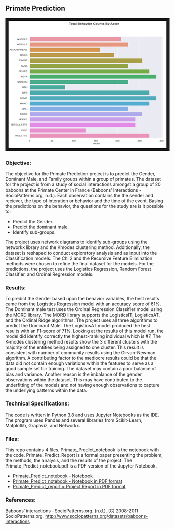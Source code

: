## Primate Prediction

<img src="./primate.png" 
 width="500" height="400" border="10" />

### Objective:

The objective for the Primate Prediction project is to predict the Gender, Dominant Male, and Family groups within a group of primates.  The dataset for the project is from a study of social interactions amongst a group of 20 baboons at the Primate Center in France (Baboons’ Interactions - SocioPatterns.org, n.d.).  Each observation contains the the sender and reciever, the type of interation or behavior and the time of the event.  Basing the predictions on the behavior, the questions for the study are is it possible to:

* Predict the Gender.
* Predict the dominant male.
* Identify sub-groups.

The project uses network diagrams to identify sub-groups using the networkx library and the Kmodes clustering method.  Additionally, the dataset is reshaped to conduct exploratory analysis and as input into the Classification models. The Chi 2 and the Recursive Feature Elimination methods were chosen to refine the final dataset for the models. For the predictions, the project uses the Logistics Regression, Random Forest Classifier, and Ordinal Regression models.

### Results:

To predict the Gender based upon the behavior variables, the best results came from the Logistics Regression model with an accuracy score of 61%. The Dominant male test uses the Ordinal Regression Classifier model using the MORD library.  The MORD library supports the LogisticsIT, LogisticsAT, and the Ordinal Ridge algorithms. The project uses all three algorithms to predict the Dominant Male. The LogisticsAT model produced the best results with an F1-score of 71%. Looking at the results of this model run, the model did identify correctly the highest-ranking individual which is #7. The K-modes clustering method results show the 3 different clusters with the majority of the entities being assigned to one cluster.  This result is consistent with number of community results using the Girvan-Newman algorithm. A contributing factor to the mediocre results could be that the data did not contain enough variations within the features to serve as a good sample set for training. The dataset may contain a poor balance of bias and variance. Another reason is the imbalance of the gender observations within the dataset. This may have contributed to the underfitting of the models and not having enough observations to capture the underlying patterns within the data.     

### Technical Specifications:

The code is written in Python 3.8 and uses Jupyter Notebooks as the IDE.  The program uses Pandas and several libraries from Scikit-Learn, Matplotlib, Graphviz, and Networkx.  

### Files:

This repo contains 4 files. Primate_Predict_notebook is the notebook with the code. Primate_Predict_Report is a formal paper presenting the problem, the methods, the analysis, and the results of the project. The Primate_Predict_notebook.pdf is a PDF version of the Jupyter Notebook.

* [Primate_Predict_notebook - Notebook](./Primate_Predict_notebook.ipynb)
* [Primate_Predict_notebook - Notebook in PDF format](Primate_Predict_notebook.pdf)
* [Primate_Predict_report = Project Report in PDF format](./Primate_Predict_report.pdf)


### References:

Baboons’ interactions - SocioPatterns.org. (n.d.). (C) 2008-2011 SocioPatterns.org. http://www.sociopatterns.org/datasets/baboons-interactions
